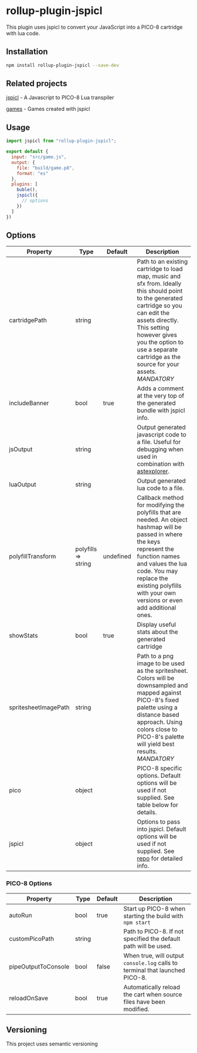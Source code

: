 # rollup-plugin-jspicl
This plugin uses jspicl to convert your JavaScript into a PICO-8 cartridge with lua code.

## Installation

```bash
npm install rollup-plugin-jspicl --save-dev
```

## Related projects
[jspicl](https://github.com/AgronKabashi/jspicl) - A Javascript to PICO-8 Lua transpiler

[games](https://github.com/topics/jspicl-sample) - Games created with jspicl

## Usage

```js
import jspicl from "rollup-plugin-jspicl";

export default {
  input: "src/game.js",
  output: {
    file: "build/game.p8",
    format: "es"
  },
  plugins: [
    buble(),
    jspicl({
      // options
    })
  ]
})
```

## Options
| Property              | Type                  | Default   | Description |
|-----------------------|-----------------------|-----------|-------------|
| cartridgePath         | string                |           | Path to an existing cartridge to load map, music and sfx from. Ideally this should point to the generated cartridge so you can edit the assets directly. This setting however gives you the option to use a separate cartridge as the source for your assets. *MANDATORY* |
| includeBanner         | bool                  | true      | Adds a comment at the very top of the generated bundle with jspicl info. |
| jsOutput              | string                |           | Output generated javascript code to a file. Useful for debugging when used in combination with [astexplorer](http://astexplorer.net). |
| luaOutput             | string                |           | Output generated lua code to a file. |
| polyfillTransform     | polyfills => string   | undefined | Callback method for modifying the polyfills that are needed. An object hashmap will be passed in where the keys represent the function names and values the lua code. You may replace the existing polyfills with your own versions or even add additional ones. |
| showStats             | bool                  | true      | Display useful stats about the generated cartridge |
| spritesheetImagePath  | string                |           | Path to a png image to be used as the spritesheet. Colors will be downsampled and mapped against PICO-8's fixed palette using a distance based approach. Using colors close to PICO-8's palette will yield best results. *MANDATORY* |
| pico                  | object                |           | PICO-8 specific options. Default options will be used if not supplied. See table below for details. |
| jspicl                | object                |           | Options to pass into jspicl. Default options will be used if not supplied. See [repo](https://github.com/AgronKabashi/jspicl#usage) for detailed info. |

### PICO-8 Options
| Property            | Type   | Default | Description |
|---------------------|--------|---------|-------------|
| autoRun             | bool   | true    | Start up PICO-8 when starting the build with `npm start` |
| customPicoPath      | string |         | Path to PICO-8. If not specified the default path will be used. |
| pipeOutputToConsole | bool   | false   | When true, will output `console.log` calls to terminal that launched PICO-8. |
| reloadOnSave        | bool | true      | Automatically reload the cart when source files have been modified. |

## Versioning
This project uses semantic versioning

